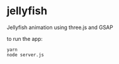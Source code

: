 # jellyfish
Jellyfish animation using three.js and GSAP


to run the app:

```
yarn
node server.js
```
